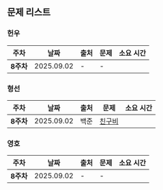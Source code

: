 ## 문제 리스트

<h3>헌우</h3>

|주차|날짜|출처|문제|소요 시간|
|--|--|--|--|--|
|**8주차** |2025.09.02|-|-|



<h3>형선</h3>

|주차|날짜|출처|문제|소요 시간|
|--|--|--|--|--|
|**8주차** |2025.09.02|백준|[친구비](https://www.acmicpc.net/problem/16562)|


<h3>영호</h3>

|주차|날짜|출처|문제|소요 시간|
|--|--|--|--|--|
|**8주차** |2025.09.02|-|-|
